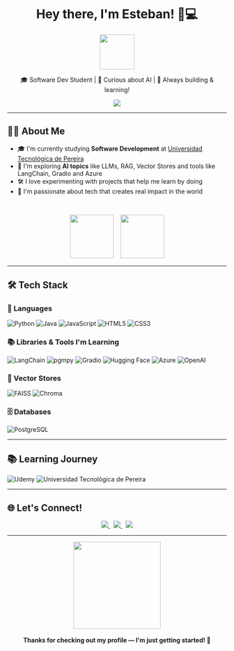 <h1 align="center">Hey there, I'm Esteban! 👋💻</h1>

<p align="center">
  <img src="https://github.com/TheDudeThatCode/TheDudeThatCode/blob/master/Assets/Hi.gif" width="80px">
</p>

<p align="center">
  🎓 Software Dev Student | 🤖 Curious about AI | 🔧 Always building & learning!
</p>

<p align="center">
  <img src="https://readme-typing-svg.herokuapp.com?font=Fira+Code&size=24&pause=1000&center=true&vCenter=true&width=450&lines=Learning+every+day...;Exploring+AI+step+by+step.;Let%E2%80%99s+build+something+awesome!;19+years+old">
</p>

---

## 👨‍💻 About Me

- 🎓 I'm currently studying **Software Development** at [Universidad Tecnológica de Pereira](https://www.utp.edu.co/)
- 🤖 I'm exploring **AI topics** like LLMs, RAG, Vector Stores and tools like LangChain, Gradio and Azure  
- 🛠️ I love experimenting with projects that help me learn by doing  
- 🌟 I'm passionate about tech that creates real impact in the world
  
<br>
<p align="center">
  <img src="https://media.giphy.com/media/WUlplcMpOCEmTGBtBW/giphy.gif" width="100px">
  &nbsp;&nbsp;
  <img src="https://media0.giphy.com/media/v1.Y2lkPTc5MGI3NjExMDFtNWFqd3EyMHR5ZTVidnk1NWp0dGZjNHp6MGx2dTZncGEwMXMxMiZlcD12MV9pbnRlcm5hbF9naWZfYnlfaWQmY3Q9Zw/ITRemFlr5tS39AzQUL/giphy.gif" width="100px">
</p>

---

## 🛠️ Tech Stack

### 💬 Languages  
![Python](https://img.shields.io/badge/python-3776AB?style=for-the-badge&logo=python&logoColor=yellow)
![Java](https://img.shields.io/badge/java-E34F26?style=for-the-badge&logo=java&logoColor=white)
![JavaScript](https://img.shields.io/badge/javascript-F7DF1E?style=for-the-badge&logo=javascript&logoColor=black)
![HTML5](https://img.shields.io/badge/html5-DD4B25?style=for-the-badge&logo=html5&logoColor=white)
![CSS3](https://img.shields.io/badge/css3-264DE4?style=for-the-badge&logo=css3&logoColor=white)

### 📚 Libraries & Tools I'm Learning  
![LangChain](https://img.shields.io/badge/LangChain-black?style=for-the-badge&logo=langchain&logoColor=white)
![pgmpy](https://img.shields.io/badge/pgmpy-003B57?style=for-the-badge&logo=python&logoColor=white)
![Gradio](https://img.shields.io/badge/Gradio-3C78D8?style=for-the-badge&logo=gradio&logoColor=white)
![Hugging Face](https://img.shields.io/badge/Hugging%20Face-FFD21F?style=for-the-badge&logo=huggingface&logoColor=black)
![Azure](https://img.shields.io/badge/Azure-0078D4?style=for-the-badge&logo=microsoft-azure&logoColor=white)
![OpenAI](https://img.shields.io/badge/OpenAI-412991?style=for-the-badge&logo=openai&logoColor=white)

### 🧠 Vector Stores  
![FAISS](https://img.shields.io/badge/FAISS-005AFF?style=for-the-badge&logo=facebook&logoColor=white)
![Chroma](https://img.shields.io/badge/Chroma-8A2BE2?style=for-the-badge&logoColor=white)

### 🗄️ Databases  
![PostgreSQL](https://img.shields.io/badge/PostgreSQL-336791?style=for-the-badge&logo=postgresql&logoColor=white)

---

## 📚 Learning Journey  
![Udemy](https://img.shields.io/badge/Udemy-A435F0?style=for-the-badge&logo=Udemy&logoColor=white)
![Universidad Tecnológica de Pereira](https://img.shields.io/badge/UTP-004B8D?style=for-the-badge&logo=academia&logoColor=white)

---

## 🌐 Let's Connect!

<p align="center">
  <a href="https://www.linkedin.com/in/esteban-ortiz-restrepo-157b5b2b1/">
    <img src="https://img.shields.io/badge/LinkedIn-0A66C2?style=for-the-badge&logo=linkedin&logoColor=white">
  </a>
  &nbsp;
  <a href="https://www.instagram.com/esteban_ortiz_0/">
    <img src="https://img.shields.io/badge/Instagram-E4405F?style=for-the-badge&logo=instagram&logoColor=white">
  </a>
  &nbsp;
  <a href="mailto:esteban.ortiz.dev@gmail.com">
    <img src="https://img.shields.io/badge/Email-D14836?style=for-the-badge&logo=gmail&logoColor=white">
  </a>
</p>

---

<p align="center">
  <img src="https://media.giphy.com/media/du3J3cXyzhj75IOgvA/giphy.gif" width="200px">
  <br><br>
  <strong>Thanks for checking out my profile — I'm just getting started! 🚀</strong>
</p>
